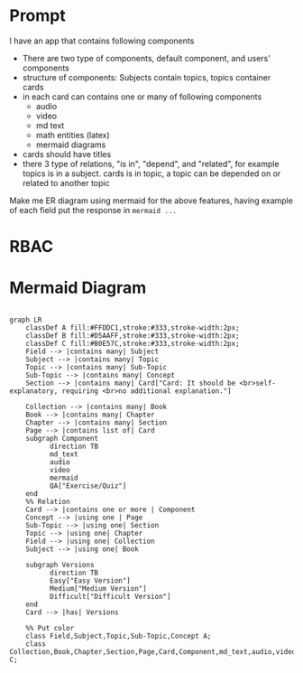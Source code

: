 # Prompt
I have an app that contains following components
- There are two type of components, default component, and users' components
- structure of components: Subjects contain topics, topics container cards
- in each card can contains one or many of following components
  - audio
  - video
  - md text
  - math entities (latex)
  - mermaid diagrams
- cards should have titles
- there 3 type of relations, "is in", "depend", and "related", for example topics is in a subject. cards is in topic, a topic can be depended on or related to another topic

Make me ER diagram using  mermaid for the above features, having example of each field
put the response in ````mermaid ... ````

# RBAC 

# Mermaid Diagram
```mermaid

graph LR
    classDef A fill:#FFDDC1,stroke:#333,stroke-width:2px; 
    classDef B fill:#D5AAFF,stroke:#333,stroke-width:2px;
    classDef C fill:#B0E57C,stroke:#333,stroke-width:2px;
    Field --> |contains many| Subject
    Subject --> |contains many| Topic
    Topic --> |contains many| Sub-Topic
    Sub-Topic --> |contains many| Concept
    Section --> |contains many| Card["Card: It should be <br>self-explanatory, requiring <br>no additional explanation."]
    
    Collection --> |contains many| Book
    Book --> |contains many| Chapter
    Chapter --> |contains many| Section
    Page --> |contains list of| Card
    subgraph Component
          direction TB
          md_text
          audio
          video
          mermaid
          QA["Exercise/Quiz"]
    end
    %% Relation
    Card --> |contains one or more | Component
    Concept --> |using one | Page
    Sub-Topic --> |using one| Section
    Topic --> |using one| Chapter
    Field --> |using one| Collection
    Subject --> |using one| Book

    subgraph Versions
          direction TB
          Easy["Easy Version"]
          Medium["Medium Version"]
          Difficult["Difficult Version"]
    end
    Card --> |has| Versions

    %% Put color
    class Field,Subject,Topic,Sub-Topic,Concept A; 
    class Collection,Book,Chapter,Section,Page,Card,Component,md_text,audio,video,mermaid,QA C;

```



